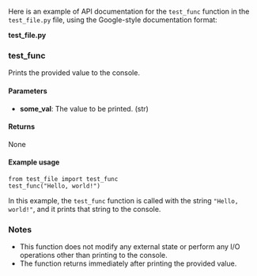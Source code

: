 Here is an example of API documentation for the `test_func` function in the `test_file.py` file, using the Google-style documentation format:

**test_file.py**

### test_func

Prints the provided value to the console.

#### Parameters

* **some_val**: The value to be printed. (str)

#### Returns

None

#### Example usage

```
from test_file import test_func
test_func("Hello, world!")
```

In this example, the `test_func` function is called with the string `"Hello, world!"`, and it prints that string to the console.

### Notes

* This function does not modify any external state or perform any I/O operations other than printing to the console.
* The function returns immediately after printing the provided value.